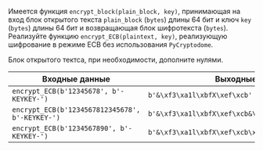 Имеется функция `encrypt_block(plain_block, key)`, принимающая на вход блок открытого текста `plain_block` (`bytes`) длины 64 бит и ключ `key` (`bytes`) длины 64 бит и возвращающая блок шифротекста (`bytes`). Реализуйте функцию `encrypt_ECB(plaintext, key)`, реализующую шифрование в режиме ECB без использования `PyCryptodome`. 

Блок открытого тектса, при необходимости, дополните нулями.

| Входные данные | Выходные данные |
| --- | --- |
| `encrypt_ECB(b'12345678', b'-KEYKEY-')` | `b'&\xf3\xa1l\xbfX\xef\xcb'` |
| `encrypt_ECB(b'1234567812345678', b'-KEYKEY-')` | `b'&\xf3\xa1l\xbfX\xef\xcb&\xf3\xa1l\xbfX\xef\xcb'` |
| `encrypt_ECB(b'1234567890', b'-KEYKEY-')` | `b'&\xf3\xa1l\xbfX\xef\xcb\xeb\x16\x11\xf7X\xa2X\xf1'` |
